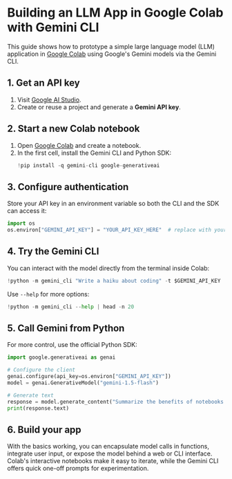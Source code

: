 # Building an LLM App in Google Colab with Gemini CLI

This guide shows how to prototype a simple large language model (LLM) application in [Google Colab](https://colab.research.google.com/) using Google's Gemini models via the Gemini CLI.

## 1. Get an API key
1. Visit [Google AI Studio](https://ai.google.dev/).
2. Create or reuse a project and generate a **Gemini API key**.

## 2. Start a new Colab notebook
1. Open [Google Colab](https://colab.research.google.com/) and create a notebook.
2. In the first cell, install the Gemini CLI and Python SDK:
   ```python
   !pip install -q gemini-cli google-generativeai
   ```

## 3. Configure authentication
Store your API key in an environment variable so both the CLI and the SDK can access it:
```python
import os
os.environ["GEMINI_API_KEY"] = "YOUR_API_KEY_HERE"  # replace with your key
```

## 4. Try the Gemini CLI
You can interact with the model directly from the terminal inside Colab:
```python
!python -m gemini_cli "Write a haiku about coding" -t $GEMINI_API_KEY
```
Use `--help` for more options:
```python
!python -m gemini_cli --help | head -n 20
```

## 5. Call Gemini from Python
For more control, use the official Python SDK:
```python
import google.generativeai as genai

# Configure the client
genai.configure(api_key=os.environ["GEMINI_API_KEY"])
model = genai.GenerativeModel("gemini-1.5-flash")

# Generate text
response = model.generate_content("Summarize the benefits of notebooks for prototyping.")
print(response.text)
```

## 6. Build your app
With the basics working, you can encapsulate model calls in functions, integrate user input, or expose the model behind a web or CLI interface. Colab's interactive notebooks make it easy to iterate, while the Gemini CLI offers quick one-off prompts for experimentation.

